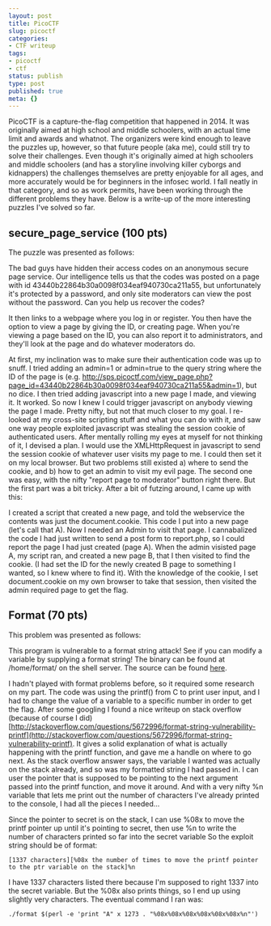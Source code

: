 ```yaml
---
layout: post
title: PicoCTF
slug: picoctf
categories:
- CTF writeup
tags:
- picoctf
- ctf
status: publish
type: post
published: true
meta: {}
---
```


PicoCTF is a capture-the-flag competition that happened in 2014. It was originally aimed at high school and middle schoolers, with an actual time limit and awards and whatnot. The organizers were kind enough to leave the puzzles up, however, so that future people (aka me), could still try to solve their challenges. Even though it's originally aimed at high schoolers and middle schoolers (and has a storyline involving killer cyborgs and kidnappers) the challenges themselves are pretty enjoyable for all ages, and more accurately would be for beginners in the infosec world. I fall neatly in that category, and so as work permits, have been working through the different problems they have. Below is a write-up of the more interesting puzzles I've solved so far.

## secure_page_service (100 pts)


The puzzle was presented as follows:

The bad guys have hidden their access codes on an anonymous secure page service. Our intelligence tells us that the codes was posted on a page with id 43440b22864b30a0098f034eaf940730ca211a55, but unfortunately it's protected by a password, and only site moderators can view the post without the password. Can you help us recover the codes?

It then links to a webpage where you log in or register. You then have the option to view a page by giving the ID, or creating page. When you're viewing a page based on the ID, you can also report it to administrators, and they'll look at the page and do whatever moderators do.

At first, my inclination was to make sure their authentication code was up to snuff. I tried adding an admin=1 or admin=true to the query string where the ID of the page is (e.g. http://sps.picoctf.com/view_page.php?page_id=43440b22864b30a0098f034eaf940730ca211a55&admin=1), but no dice. I then tried adding javascript into a new page I made, and viewing it. It worked. So now I knew I could trigger javascript on anybody viewing the page I made. Pretty nifty, but not that much closer to my goal. I re-looked at my cross-site scripting stuff and what you can do with it, and saw one way people exploited javascript was stealing the session cookie of authenticated users. After mentally rolling my eyes at myself for not thinking of it, I devised a plan. I would use the XMLHttpRequest in javascript to send the session cookie of whatever user visits my page to me. I could then set it on my local browser. But two problems still existed a) where to send the cookie, and b) how to get an admin to visit my evil page. The second one was easy, with the nifty "report page to moderator" button right there. But the first part was a bit tricky. After a bit of futzing around, I came up with this:

I created a script that created a new page, and told the webservice the contents was just the document.cookie. This code I put into a new page (let's call that A). Now I needed an Admin to visit that page. 
I cannabalized the code I had just written to send a post form to report.php, so I could report the page I had just created (page A). When the admin visisted page A, my script ran, and created a new page B, that I then visited to find the cookie. (I had set the ID for the newly created B page to something I wanted, so I knew where to find it). With the knowledge of the cookie, I set document.cookie on my own browser to take that session, then visited the admin required page to get the flag.



## Format (70 pts)


This problem was presented as follows:

This program is vulnerable to a format string attack! See if you can modify a variable by supplying a format string! The binary can be found at /home/format/ on the shell server. The source can be found 
[here](https://picoctf.com/problem-static/binary/format/format.c).

I hadn't played with format problems before, so it required some research on my part. The code was using the printf() from C to print user input, and I had to change the value of a variable to a specific number in order to get the flag. After some googling I found a nice writeup on stack overflow (because of course I did) 
[http://stackoverflow.com/questions/5672996/format-string-vulnerability-printf](http://stackoverflow.com/questions/5672996/format-string-vulnerability-printf). It gives a solid explanation of what is actually happening with the printf function, and gave me a handle on where to go next. As the stack overflow answer says, the variable I wanted was actually on the stack already, and so was my formatted string I had passed in. I can user the pointer that is supposed to be pointing to the next argument passed into the printf function, and move it around. And with a very nifty %n variable that lets me print out the number of characters I've already printed to the console, I had all the pieces I needed...

Since the pointer to secret is on the stack, I can use %08x to move the printf pointer up until it's pointing to secret, then use %n to write the number of characters printed so far into the secret variable So the exploit string should be of format: 
    
    [1337 characters][%08x the number of times to move the printf pointer to the ptr variable on the stack]%n 

I have 1337 characters listed there because I'm supposed to right 1337 into the secret variable. But the %08x also prints things, so I end up using slightly very characters. The eventual command I ran was: 
    
    ./format $(perl -e 'print "A" x 1273 . "%08x%08x%08x%08x%08x%08x%n"')
